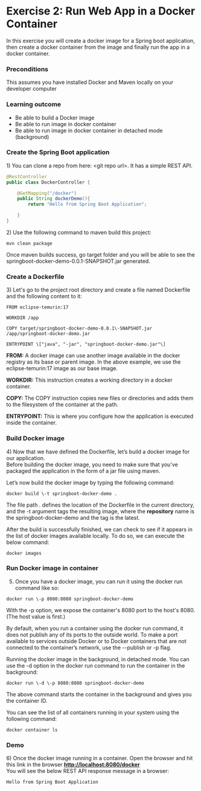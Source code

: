 # Exercise 2: Run Web App in a Docker Container

In this exercise you will create a docker image for a Spring boot application, then create a docker container from the image and finally run the app in a docker container.

### Preconditions

This assumes you have installed Docker and Maven locally on your developer computer

### Learning outcome

* Be able to build a Docker image   
* Be able to run image in docker container  
* Be able to run image in docker container in detached mode (background)

### Create the Spring Boot application

1\) You can clone a repo from here: \<git repo url\>. It has a simple REST API.

```java
@RestController  
public class DockerController {

    @GetMapping("/docker")  
    public String dockerDemo(){  
        return "Hello from Spring Boot Application";

    }  
}
```

2\) Use the following command to maven build this project:

```docker
mvn clean package
```

Once maven builds success, go target folder and you will be able to see the springboot-docker-demo-0.0.1-SNAPSHOT.jar generated.

### Create a Dockerfile

3\) Let's go to the project root directory and create a file named Dockerfile and the following content to it:

```docker
FROM eclipse-temurin:17

WORKDIR /app

COPY target/springboot-docker-demo-0.0.1\-SNAPSHOT.jar /app/springboot-docker-demo.jar

ENTRYPOINT \["java", "-jar", "springboot-docker-demo.jar"\]
```

**FROM:** A docker image can use another image available in the docker registry as its base or parent image. In the above example, we use the eclipse-temurin:17 image as our base image.

**WORKDIR:** This instruction creates a working directory in a docker container.

**COPY:** The COPY instruction copies new files or directories and adds them to the filesystem of the container at the path.

**ENTRYPOINT:** This is where you configure how the application is executed inside the container.

### Build Docker image

4\) Now that we have defined the Dockerfile, let’s build a docker image for our application.  
Before building the docker image, you need to make sure that you’ve packaged the application in the form of a jar file using maven. 

Let’s now build the docker image by typing the following command:

```docker
docker build \-t springboot-docker-demo .
```

The file path . defines the location of the Dockerfile in the current directory, and the \-t argument tags the resulting image, where the **repository** name is the springboot-docker-demo and the tag is the latest.

After the build is successfully finished, we can check to see if it appears in the list of docker images available locally. To do so, we can execute the below command:

```docker
docker images
```

### Run Docker image in container

5) Once you have a docker image, you can run it using the docker run command like so:

```docker
docker run \-p 8080:8080 springboot-docker-demo
```

With the \-p option, we expose the container's 8080 port to the host's 8080\. (The host value is first.)

By default, when you run a container using the docker run command, it does not publish any of its ports to the outside world. To make a port available to services outside Docker or to Docker containers that are not connected to the container’s network, use the \--publish or \-p flag.

Running the docker image in the background, in detached mode. You can use the \-d option in the docker run command to run the container in the background:

```docker
docker run \-d \-p 8080:8080 springboot-docker-demo
```

The above command starts the container in the background and gives you the container ID.

You can see the list of all containers running in your system using the following command:

```docker
docker container ls
```

### Demo

6\) Once the docker image running in a container. Open the browser and hit this link in the browser [**http://localhost:8080/docker**](http://localhost:8080/docker)  
You will see the below REST API response message in a browser:

```html
Hello from Spring Boot Application
```

